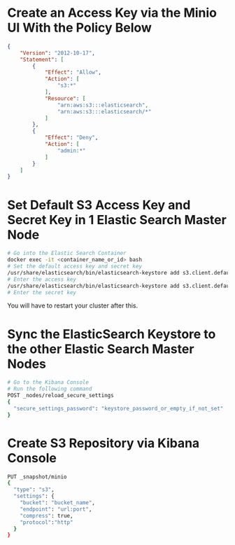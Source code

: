 # Create an Access Key via the Minio UI With the Policy Below
```json
{
    "Version": "2012-10-17",
    "Statement": [
        {
            "Effect": "Allow",
            "Action": [
                "s3:*"
            ],
            "Resource": [
                "arn:aws:s3:::elasticsearch",
                "arn:aws:s3:::elasticsearch/*"
            ]
        },
        {
            "Effect": "Deny",
            "Action": [
                "admin:*"
            ]
        }
    ]
}
```
# Set Default S3 Access Key and Secret Key in 1 Elastic Search Master Node
```bash
# Go into the Elastic Search Container
docker exec -it <container_name_or_id> bash
# Set the default access key and secret key
/usr/share/elasticsearch/bin/elasticsearch-keystore add s3.client.default.access_key
# Enter the access key
/usr/share/elasticsearch/bin/elasticsearch-keystore add s3.client.default.secret_key
# Enter the secret key
```

You will have to restart your cluster after this.

# Sync the ElasticSearch Keystore to the other Elastic Search Master Nodes
```bash
# Go to the Kibana Console
# Run the following command
POST _nodes/reload_secure_settings
{
  "secure_settings_password": "keystore_password_or_empty_if_not_set" 
}
```
# Create S3 Repository via Kibana Console
```bash
PUT _snapshot/minio
{
  "type": "s3",
  "settings": {
    "bucket": "bucket_name",
    "endpoint": "url:port",
    "compress": true,
    "protocol":"http"
  }
}
```